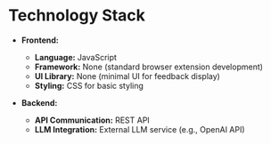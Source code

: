 # Technology Stack

- **Frontend:**
  - **Language:** JavaScript
  - **Framework:** None (standard browser extension development)
  - **UI Library:** None (minimal UI for feedback display)
  - **Styling:** CSS for basic styling

- **Backend:**
  - **API Communication:** REST API
  - **LLM Integration:** External LLM service (e.g., OpenAI API)